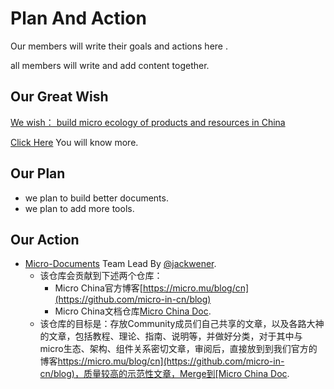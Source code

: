 # Plan And Action

Our members will write their goals and actions here .

all members will write and add content together.

## Our Great Wish

[We wish： build micro ecology of products and resources in China](https://github.com/micro-in-cn/tutorials#%E6%84%BF%E6%99%AF)

[Click Here](https://github.com/micro-in-cn/tutorials#%E6%84%BF%E6%99%AF) You will know more.

## Our Plan 

+ we plan to build better documents.
+ we plan to add more tools.



## Our Action

+ [Micro-Documents](https://github.com/micro-community/micro-doc) Team Lead By [@jackwener](https://github.com/jackwener).
  + 该仓库会贡献到下述两个仓库：
    + Micro China官方博客[https://micro.mu/blog/cn](https://github.com/micro-in-cn/blog)
    + Micro China文档仓库[Micro China Doc](https://github.com/micro-in-cn/docs).
  + 该仓库的目标是：存放Community成员们自己共享的文章，以及各路大神的文章，包括教程、理论、指南、说明等，并做好分类，对于其中与micro生态、架构、组件关系密切文章，审阅后，直接放到到我们官方的博客[https://micro.mu/blog/cn](https://github.com/micro-in-cn/blog)，质量较高的示范性文章，Merge到[Micro China Doc](https://github.com/micro-in-cn/docs).
